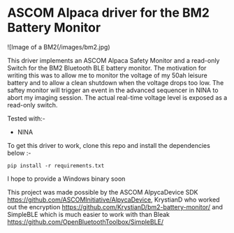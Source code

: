 # ASCOM Alpaca driver for the BM2 Battery Monitor

![Image of a BM2(/images/bm2.jpg)

This driver implements an ASCOM Alpaca  Safety Monitor and a read-only Switch for the BM2 Bluetooth BLE battery monitor. The motivation for writing this was to allow me to monitor the voltage of my 50ah leisure battery and to allow a clean shutdown when the voltage drops too low. The saftey monitor will trigger an event in the advanced sequencer in NINA to abort my imaging session. The actual real-time voltage level is exposed as a read-only switch.

Tested with:-
* NINA

To get this driver to work, clone this repo and install the dependencies below :-

```
pip install -r requirements.txt
```

I hope to provide a Windows binary soon

This project was made possible by the ASCOM AlpycaDevice SDK https://github.com/ASCOMInitiative/AlpycaDevice, KrystianD who worked out the encryption https://github.com/KrystianD/bm2-battery-monitor/ and SimpleBLE which is much easier to work with than Bleak https://github.com/OpenBluetoothToolbox/SimpleBLE/
